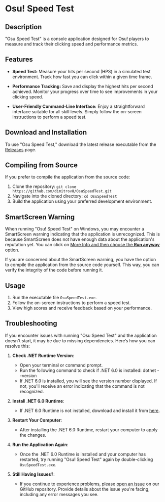 # Osu! Speed Test

## Description

"Osu Speed Test" is a console application designed for Osu! players to measure and track their clicking speed and performance metrics.

## Features

- **Speed Test:** Measure your hits per second (HPS) in a simulated test environment. Track how fast you can click within a given time frame.

- **Performance Tracking:** Save and display the highest hits per second achieved. Monitor your progress over time to see improvements in your clicking speed.

- **User-Friendly Command-Line Interface:** Enjoy a straightforward interface suitable for all skill levels. Simply follow the on-screen instructions to perform a speed test.

## Download and Installation

To use "Osu Speed Test," download the latest release executable from the [Releases](https://github.com/dimitrov8/OsuSpeedTest/releases) page.

## Compiling from Source

If you prefer to compile the application from the source code:

1. Clone the repository: `git clone https://github.com/dimitrov8/OsuSpeedTest.git`
2. Navigate into the cloned directory: `cd OsuSpeedTest`
3. Build the application using your preferred development environment.

## SmartScreen Warning

When running "Osu! Speed Test" on Windows, you may encounter a SmartScreen warning indicating that the application is unrecognized. This is because SmartScreen does not have enough data about the application's reputation yet. You can click on <ins>More Info<ins> and then choose the **Run anyway** option.

If you are concerned about the SmartScreen warning, you have the option to compile the application from the source code yourself. This way, you can verify the integrity of the code before running it.

## Usage

1. Run the executable file `OsuSpeedTest.exe`.
2. Follow the on-screen instructions to perform a speed test.
3. View high scores and receive feedback based on your performance.

## Troubleshooting

If you encounter issues with running "Osu Speed Test" and the application doesn't start, it may be due to missing dependencies. Here’s how you can resolve this:

1. **Check .NET Runtime Version**:
   - Open your terminal or command prompt.
   - Run the following command to check if .NET 6.0 is installed:
     dotnet --version
   - If .NET 6.0 is installed, you will see the version number displayed. If not, you'll receive an error indicating that the command is not recognized.

2. **Install .NET 6.0 Runtime**:
   - If .NET 6.0 Runtime is not installed, download and install it from [here](https://dotnet.microsoft.com/download/dotnet/6.0).

3. **Restart Your Computer**:
   - After installing the .NET 6.0 Runtime, restart your computer to apply the changes.

4. **Run the Application Again**:
   - Once the .NET 6.0 Runtime is installed and your computer has restarted, try running "Osu! Speed Test" again by double-clicking `OsuSpeedTest.exe`.

5. **Still Having Issues?**:
   - If you continue to experience problems, please [open an issue](https://github.com/dimitrov8/OsuSpeedTest/issues) on our GitHub repository. Provide details about the issue you're facing, including any error messages you see.
